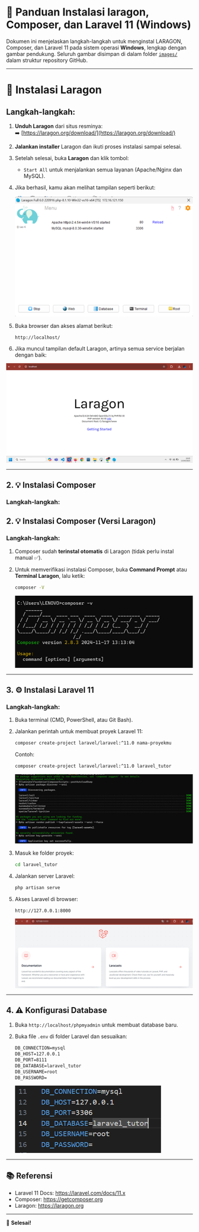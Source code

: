 # 🚀 Panduan Instalasi laragon, Composer, dan Laravel 11 (Windows)

Dokumen ini menjelaskan langkah-langkah untuk menginstal LARAGON, Composer, dan Laravel 11 pada sistem operasi **Windows**, lengkap dengan gambar pendukung. Seluruh gambar disimpan di dalam folder [`images/`](./images/) dalam struktur repository GitHub.

---

# 🔧 Instalasi Laragon

## Langkah-langkah:

1. **Unduh Laragon** dari situs resminya:  
   ➡️ [https://laragon.org/download/](https://laragon.org/download/)

2. **Jalankan installer** Laragon dan ikuti proses instalasi sampai selesai.

3. Setelah selesai, buka **Laragon** dan klik tombol:
   - `Start All` untuk menjalankan semua layanan (Apache/Nginx dan MySQL).

4. Jika berhasil, kamu akan melihat tampilan seperti berikut:

   ![Laragon Control Panel](./images/laragon-control-panel.png)

5. Buka browser dan akses alamat berikut:
   ```
   http://localhost/
   ```


6. Jika muncul tampilan default Laragon, artinya semua service berjalan dengan baik:

![Laragon Localhost](./images/laragon-localhost.png)


---

## 2. 💡 Instalasi Composer

### Langkah-langkah:

## 2. 💡 Instalasi Composer (Versi Laragon)

### Langkah-langkah:

1. Composer sudah **terinstal otomatis** di Laragon (tidak perlu instal manual ✅).

2. Untuk memverifikasi instalasi Composer, buka **Command Prompt** atau **Terminal Laragon**, lalu ketik:

   ```bash
   composer -V
   ```

   ![Composer CMD](./images/composer-version.png)

---

## 3. ⚙️ Instalasi Laravel 11

### Langkah-langkah:

1. Buka terminal (CMD, PowerShell, atau Git Bash).

2. Jalankan perintah untuk membuat proyek Laravel 11:

   ```bash
   composer create-project laravel/laravel:^11.0 nama-proyekmu
   ```

   Contoh:

   ```bash
   composer create-project laravel/laravel:^11.0 laravel_tutor
   ```

   ![Install Laravel](./images/install-laravel-11.png)

3. Masuk ke folder proyek:

   ```bash
   cd laravel_tutor
   ```

4. Jalankan server Laravel:

   ```bash
   php artisan serve
   ```

5. Akses Laravel di browser:

   ```
   http://127.0.0.1:8000
   ```

   ![Laravel 11 Welcome](./images/laravel11-welcome.png)

---

## 4. ⚠️ Konfigurasi Database

1. Buka `http://localhost/phpmyadmin` untuk membuat database baru.
2. Buka file `.env` di folder Laravel dan sesuaikan:

   ```dotenv
   DB_CONNECTION=mysql
   DB_HOST=127.0.0.1
   DB_PORT=8111
   DB_DATABASE=laravel_tutor
   DB_USERNAME=root
   DB_PASSWORD=
   ```

   ![Env File Setup](./images/env-setup.png)

---

## 📚 Referensi

- Laravel 11 Docs: https://laravel.com/docs/11.x
- Composer: https://getcomposer.org
- Laragon: https://laragon.org

---

📅 **Selesai!**

